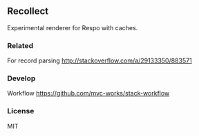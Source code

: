 
Recollect
----

Experimental renderer for Respo with caches.

### Related

For record parsing http://stackoverflow.com/a/29133350/883571

### Develop

Workflow https://github.com/mvc-works/stack-workflow

### License

MIT
